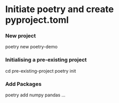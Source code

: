 # Initiate poetry and create pyproject.toml

### New project
poetry new poetry-demo

### Initialising a pre-existing project
cd pre-existing-project
poetry init

### Add Packages
poetry add numpy pandas ...
